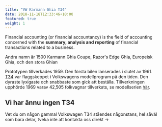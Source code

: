 ```yaml
---
title: "VW Karmann Ghia T34"
date: 2018-11-18T12:33:46+10:00
featured: true
weight: 1
---
```


Financial accounting (or financial accountancy) is the field of accounting concerned with the **summary, analysis and reporting** of financial transactions related to a business.

<!-- ![Accounting Services](/images/austin-distel-nGc5RT2HmF0-unsplash.jpg) -->

<!-- # Objectives  -->

Andra namn är 1500 Karmann Ghia Coupe, Razor's Edge Ghia, Europeisk Ghia, och den stora Ghian

Prototypen tillverkades 1959\. Den första bilen lanserades i slutet av 1961\. [T34](https://en.wikipedia.org/wiki/Volkswagen_Karmann_Ghia) var flaggskeppet i Volkswagens modellprogram på den tiden. Den dyraste lyxigaste och snabbaste som gick att beställa. Tillverkningen upphörde 1969 varav 42,505 folkvagnar tillverkats, se modellserien [här](http://www.thesamba.com/vw/archives/info/serialnumberst34.php).

## Vi har ännu ingen T34

Vet du om någon gammal Volkswagen T34 ståendes någonstans, hel såväl som bara delar, tveka inte att kontakta oss direkt →